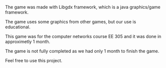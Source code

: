 The game was made with Libgdx framework, which is a java graphics/game framework.


The game uses some graphics from other games,
but our use is educational.

This game was for the computer networks course 
EE 305 and it was done in approximetly 1 month.

The game is not fully completed as we had only
1 month to finish the game.

Feel free to use this project.
